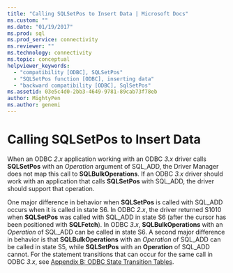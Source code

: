 ```yaml
---
title: "Calling SQLSetPos to Insert Data | Microsoft Docs"
ms.custom: ""
ms.date: "01/19/2017"
ms.prod: sql
ms.prod_service: connectivity
ms.reviewer: ""
ms.technology: connectivity
ms.topic: conceptual
helpviewer_keywords: 
  - "compatibility [ODBC], SQLSetPos"
  - "SQLSetPos function [ODBC], inserting data"
  - "backward compatibility [ODBC], SqlSetPos"
ms.assetid: 03e5c4d0-2bb3-4649-9781-89cab73f78eb
author: MightyPen
ms.author: genemi
---
```

# Calling SQLSetPos to Insert Data
When an ODBC *2.x* application working with an ODBC *3.x* driver calls **SQLSetPos** with an *Operation* argument of SQL_ADD, the Driver Manager does not map this call to **SQLBulkOperations**. If an ODBC *3.x* driver should work with an application that calls **SQLSetPos** with SQL_ADD, the driver should support that operation.  
  
 One major difference in behavior when **SQLSetPos** is called with SQL_ADD occurs when it is called in state S6. In ODBC *2.x*, the driver returned S1010 when **SQLSetPos** was called with SQL_ADD in state S6 (after the cursor has been positioned with **SQLFetch**). In ODBC *3.x*, **SQLBulkOperations** with an *Operation* of SQL_ADD can be called in state S6. A second major difference in behavior is that **SQLBulkOperations** with an *Operation* of SQL_ADD can be called in state S5, while **SQLSetPos** with an **Operation** of SQL_ADD cannot. For the statement transitions that can occur for the same call in ODBC *3.x*, see [Appendix B: ODBC State Transition Tables](../../../odbc/reference/appendixes/appendix-b-odbc-state-transition-tables.md).

